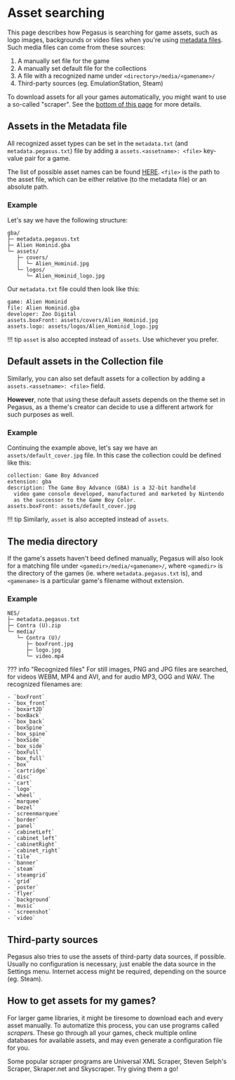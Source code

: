 # Asset searching

This page describes how Pegasus is searching for game assets, such as logo images, backgrounds or video files when you're using [metadata files](meta-files.md). Such media files can come from these sources:

1. A manually set file for the game
2. A manually set default file for the collections
3. A file with a recognized name under `<directory>/media/<gamename>/`
4. Third-party sources (eg. EmulationStation, Steam)

To download assets for all your games automatically, you might want to use a so-called "scraper". See the [bottom of this page](#how-to-get-assets-for-my-games) for more details.

## Assets in the Metadata file

All recognized asset types can be set in the `metadata.txt` (and `metadata.pegasus.txt`) file by adding a `assets.<assetname>: <file>` key-value pair for a game.

The list of possible asset names can be found [HERE](../themes/api.md#game-assets). `<file>` is the path to the asset file, which can be either relative (to the metadata file) or an absolute path.

### Example

Let's say we have the following structure:

```
gba/
├─ metadata.pegasus.txt
├─ Alien Hominid.gba
└─ assets/
   ├─ covers/
   │  └─ Alien_Hominid.jpg
   └─ logos/
      └─ Alien_Hominid_logo.jpg
```

Our `metadata.txt` file could then look like this:

```make
game: Alien Hominid
file: Alien Hominid.gba
developer: Zoo Digital
assets.boxFront: assets/covers/Alien_Hominid.jpg
assets.logo: assets/logos/Alien_Hominid_logo.jpg
```

!!! tip
    `asset` is also accepted instead of `assets`. Use whichever you prefer.

## Default assets in the Collection file

Similarly, you can also set default assets for a collection by adding a `assets.<assetname>: <file>` field.

**However**, note that using these default assets depends on the theme set in Pegasus, as a theme's creator can decide to use a different artwork for such purposes as well.

### Example

Continuing the example above, let's say we have an `assets/default_cover.jpg` file. In this case the collection could be defined like this:

```make
collection: Game Boy Advanced
extension: gba
description: The Game Boy Advance (GBA) is a 32-bit handheld
  video game console developed, manufactured and marketed by Nintendo
  as the successor to the Game Boy Color.
assets.boxFront: assets/default_cover.jpg
```

!!! tip
    Similarly, `asset` is also accepted instead of `assets`.

## The media directory

If the game's assets haven't beed defined manually, Pegasus will also look for a matching file under `<gamedir>/media/<gamename>/`, where `<gamedir>` is the directory of the games (ie. where `metadata.pegasus.txt` is), and `<gamename>` is a particular game's filename without extension.

### Example

```
NES/
├─ metadata.pegasus.txt
├─ Contra (U).zip
└─ media/
   └─ Contra (U)/
      ├─ boxFront.jpg
      ├─ logo.jpg
      └─ video.mp4
```

??? info "Recognized files"
	For still images, PNG and JPG files are searched, for videos WEBM, MP4 and AVI, and for audio MP3, OGG and WAV. The recognized filenames are:

	- `boxFront`
	- `box_front`
	- `boxart2D`
	- `boxBack`
	- `box_back`
	- `boxSpine`
	- `box_spine`
	- `boxSide`
	- `box_side`
	- `boxFull`
	- `box_full`
	- `box`
	- `cartridge`
	- `disc`
	- `cart`
	- `logo`
	- `wheel`
	- `marquee`
	- `bezel`
	- `screenmarquee`
	- `border`
	- `panel`
	- `cabinetLeft`
	- `cabinet_left`
	- `cabinetRight`
	- `cabinet_right`
	- `tile`
	- `banner`
	- `steam`
	- `steamgrid`
	- `grid`
	- `poster`
	- `flyer`
	- `background`
	- `music`
	- `screenshot`
	- `video`

## Third-party sources

Pegasus also tries to use the assets of third-party data sources, if possible. Usually no configuration is necessary, just enable the data source in the Settings menu. Internet access might be required, depending on the source (eg. Steam).

## How to get assets for my games?

For larger game libraries, it might be tiresome to download each and every asset manually. To automatize this process, you can use programs called *scraper*s. These go through all your games, check multiple online databases for available assets, and may even generate a configuration file for you.

Some popular scraper programs are Universal XML Scraper, Steven Selph's Scraper, Skraper.net and Skyscraper. Try giving them a go!
